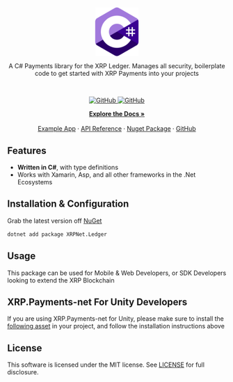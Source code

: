 <br/>
<p align="center">
    <a href="https://github.com/TheArchitect123"><img src="./xrp.png" align="center" width=100/></a>
</p>

<p align="center">
A C# Payments library for the XRP Ledger. Manages all security, boilerplate code to get started with XRP Payments into your projects
</p>
<br/>

<p align="center">
  <a href="https://xrpl.org/docs.html">
  <img alt="GitHub" src="https://img.shields.io/github/license/terra-money/terra.js">
  </a>
  
  <a href="">
  <img alt="GitHub" src="https://img.shields.io/pub/likes/terra_dart?color=red">
  </a>
</p>

<p align="center">
  <a href="https://xrpl.org/docs.html"><strong>Explore the Docs »</strong></a>
  <br />
  <br/>
  <a href="https://xrpl.org/docs.html">Example App</a>
  ·
  <a href="https://xrpl.org/docs.html">API Reference</a>
  ·
  <a href="https://xrpl.org/docs.html">Nuget Package</a>
  ·
  <a href="https://xrpl.org/docs.html">GitHub</a>
</p>

## Features

- **Written in C#**, with type definitions
- Works with Xamarin, Asp, and all other frameworks in the .Net Ecosystems

## Installation & Configuration

Grab the latest version off [NuGet](https://www.nuget.org/packages/XRPNet.Ledger)

```sh
dotnet add package XRPNet.Ledger
```

## Usage

This package can be used for Mobile & Web Developers, or SDK Developers looking to extend the XRP Blockchain

## XRP.Payments-net For Unity Developers

If you are using XRP.Payments-net for Unity, please make sure to install the [following asset](https://github.com/XRPNet.Ledger) in your project, and follow the installation instructions above

## License

This software is licensed under the MIT license. See [LICENSE](./LICENSE) for full disclosure.
